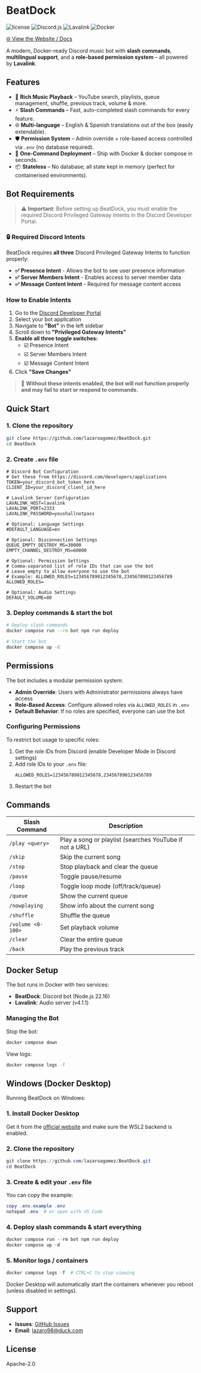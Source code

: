 # BeatDock

![license](https://img.shields.io/github/license/lazaroagomez/BeatDock?style=flat-square)
![Discord.js](https://img.shields.io/badge/discord.js-v14.21.0-blue?style=flat-square)
![Lavalink](https://img.shields.io/badge/Lavalink-v4.1.1-orange?style=flat-square)
![Docker](https://img.shields.io/badge/docker-ready-success?style=flat-square)

[🌐 View the Website / Docs](https://lazaroagomez.github.io/BeatDock)

A modern, Docker-ready Discord music bot with **slash commands**, **multilingual support**, and a **role-based permission system** – all powered by **Lavalink**.

## Features

- 🎵 **Rich Music Playback** – YouTube search, playlists, queue management, shuffle, previous track, volume & more.
- ⚡ **Slash Commands** – Fast, auto-completed slash commands for every feature.
- 🌐 **Multi-language** – English & Spanish translations out of the box (easily extendable).
- 🛡️ **Permission System** – Admin override + role-based access controlled via `.env` (no database required).
- 🐳 **One-Command Deployment** – Ship with Docker & docker compose in seconds.
- 📦 **Stateless** – No database; all state kept in memory (perfect for containerised environments).

## Bot Requirements

> ⚠️ **Important**: Before setting up BeatDock, you must enable the required Discord Privileged Gateway Intents in the Discord Developer Portal.

### 🔒 Required Discord Intents

BeatDock requires **all three** Discord Privileged Gateway Intents to function properly:

- **✅ Presence Intent** - Allows the bot to see user presence information
- **✅ Server Members Intent** - Enables access to server member data  
- **✅ Message Content Intent** - Required for message content access

### How to Enable Intents

1. Go to the [Discord Developer Portal](https://discord.com/developers/applications)
2. Select your bot application
3. Navigate to **"Bot"** in the left sidebar
4. Scroll down to **"Privileged Gateway Intents"**
5. **Enable all three toggle switches:**
   - ☑️ Presence Intent
   - ☑️ Server Members Intent  
   - ☑️ Message Content Intent
6. Click **"Save Changes"**

> 🚨 **Without these intents enabled, the bot will not function properly and may fail to start or respond to commands.**

## Quick Start

### 1. Clone the repository

```bash
git clone https://github.com/lazaroagomez/BeatDock.git
cd BeatDock
```

### 2. Create `.env` file

```dotenv
# Discord Bot Configuration
# Get these from https://discord.com/developers/applications
TOKEN=your_discord_bot_token_here
CLIENT_ID=your_discord_client_id_here

# Lavalink Server Configuration
LAVALINK_HOST=lavalink
LAVALINK_PORT=2333
LAVALINK_PASSWORD=youshallnotpass

# Optional: Language Settings
#DEFAULT_LANGUAGE=en

# Optional: Disconnection Settings
QUEUE_EMPTY_DESTROY_MS=30000
EMPTY_CHANNEL_DESTROY_MS=60000

# Optional: Permission Settings
# Comma-separated list of role IDs that can use the bot
# Leave empty to allow everyone to use the bot
# Example: ALLOWED_ROLES=123456789012345678,234567890123456789
ALLOWED_ROLES=

# Optional: Audio Settings
DEFAULT_VOLUME=80
```

### 3. Deploy commands & start the bot

```bash
# Deploy slash commands
docker compose run --rm bot npm run deploy

# Start the bot
docker compose up -d
```

## Permissions

The bot includes a modular permission system:

- **Admin Override**: Users with Administrator permissions always have access
- **Role-Based Access**: Configure allowed roles via `ALLOWED_ROLES` in `.env`
- **Default Behavior**: If no roles are specified, everyone can use the bot

### Configuring Permissions

To restrict bot usage to specific roles:

1. Get the role IDs from Discord (enable Developer Mode in Discord settings)
2. Add role IDs to your `.env` file:
   ```dotenv
   ALLOWED_ROLES=123456789012345678,234567890123456789
   ```
3. Restart the bot

## Commands

| Slash Command | Description |
|---|---|
| `/play <query>` | Play a song or playlist (searches YouTube if not a URL) |
| `/skip` | Skip the current song |
| `/stop` | Stop playback and clear the queue |
| `/pause` | Toggle pause/resume |
| `/loop` | Toggle loop mode (off/track/queue) |
| `/queue` | Show the current queue |
| `/nowplaying` | Show info about the current song |
| `/shuffle` | Shuffle the queue |
| `/volume <0-100>` | Set playback volume |
| `/clear` | Clear the entire queue |
| `/back` | Play the previous track |

## Docker Setup

The bot runs in Docker with two services:

- **BeatDock**: Discord bot (Node.js 22.16)
- **Lavalink**: Audio server (v4.1.1)

### Managing the Bot

Stop the bot:
```bash
docker compose down
```

View logs:
```bash
docker compose logs -f
```

## Windows (Docker Desktop)

Running BeatDock on Windows:

### 1. Install Docker Desktop
Get it from the [official website](https://www.docker.com/products/docker-desktop/) and make sure the WSL2 backend is enabled.

### 2. Clone the repository
```powershell
git clone https://github.com/lazaroagomez/BeatDock.git
cd BeatDock
```

### 3. Create & edit your `.env` file
You can copy the example:
```powershell
copy .env.example .env
notepad .env  # or open with VS Code
```

### 4. Deploy slash commands & start everything
```powershell
docker compose run --rm bot npm run deploy
docker compose up -d
```

### 5. Monitor logs / containers
```powershell
docker compose logs -f  # CTRL+C to stop viewing
```

Docker Desktop will automatically start the containers whenever you reboot (unless disabled in settings).

## Support

- **Issues**: [GitHub Issues](https://github.com/lazaroagomez/BeatDock/issues)
- **Email**: lazaro98@duck.com

## License

Apache-2.0
